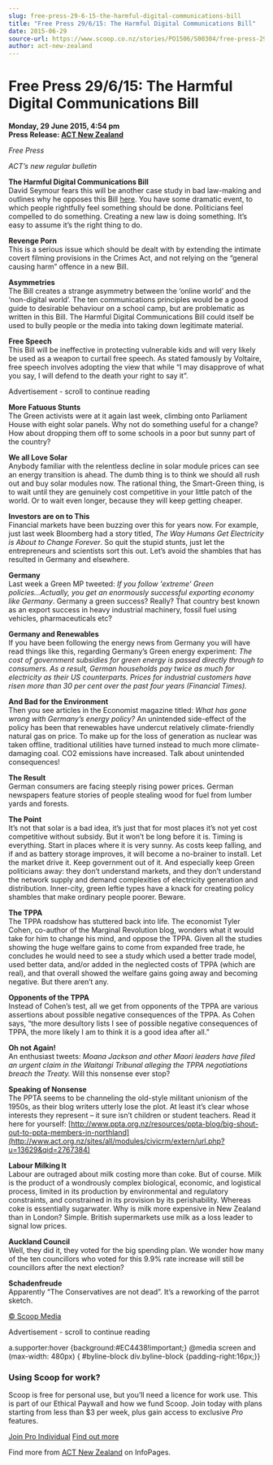 ```yaml
---
slug: free-press-29-6-15-the-harmful-digital-communications-bill
title: "Free Press 29/6/15: The Harmful Digital Communications Bill"
date: 2015-06-29
source-url: https://www.scoop.co.nz/stories/PO1506/S00304/free-press-29615-the-harmful-digital-communications-bill.htm
author: act-new-zealand
---
```

Free Press 29/6/15: The Harmful Digital Communications Bill
===========================================================

**Monday, 29 June 2015, 4:54 pm**  
**Press Release: [ACT New Zealand](https://info.scoop.co.nz/ACT_New_Zealand)**

_Free Press_

_ACT’s new regular bulletin_  

  

**The Harmful Digital Communications Bill**  
David Seymour fears this will be another case study in bad law-making and outlines why he opposes this Bill [here](http://www.act.org.nz/sites/all/modules/civicrm/extern/url.php?u=13628&qid=2767384). You have some dramatic event, to which people rightfully feel something should be done. Politicians feel compelled to do something. Creating a new law is doing something. It’s easy to assume it’s the right thing to do.

**Revenge Porn**  
This is a serious issue which should be dealt with by extending the intimate covert filming provisions in the Crimes Act, and not relying on the “general causing harm” offence in a new Bill.

**Asymmetries**  
The Bill creates a strange asymmetry between the ‘online world’ and the ‘non-digital world’. The ten communications principles would be a good guide to desirable behaviour on a school camp, but are problematic as written in this Bill. The Harmful Digital Communications Bill could itself be used to bully people or the media into taking down legitimate material.

**Free Speech**  
This Bill will be ineffective in protecting vulnerable kids and will very likely be used as a weapon to curtail free speech. As stated famously by Voltaire, free speech involves adopting the view that while “I may disapprove of what you say, I will defend to the death your right to say it”.

Advertisement - scroll to continue reading





**More Fatuous Stunts**  
The Green activists were at it again last week, climbing onto Parliament House with eight solar panels. Why not do something useful for a change? How about dropping them off to some schools in a poor but sunny part of the country?

**We all Love Solar**  
Anybody familiar with the relentless decline in solar module prices can see an energy transition is ahead. The dumb thing is to think we should all rush out and buy solar modules now. The rational thing, the Smart-Green thing, is to wait until they are genuinely cost competitive in your little patch of the world. Or to wait even longer, because they will keep getting cheaper.

**Investors are on to This**  
Financial markets have been buzzing over this for years now. For example, just last week Bloomberg had a story titled, _The Way Humans Get Electricity is About to Change Forever_. So quit the stupid stunts, just let the entrepreneurs and scientists sort this out. Let’s avoid the shambles that has resulted in Germany and elsewhere.

**Germany**  
Last week a Green MP tweeted: _If you follow 'extreme' Green policies...Actually, you get an enormously successful exporting economy like Germany_. Germany a green success? Really? That country best known as an export success in heavy industrial machinery, fossil fuel using vehicles, pharmaceuticals etc?

**Germany and Renewables**  
If you have been following the energy news from Germany you will have read things like this, regarding Germany’s Green energy experiment: _The cost of government subsidies for green energy is passed directly through to consumers. As a result, German households pay twice as much for electricity as their US counterparts. Prices for industrial customers have risen more than 30 per cent over the past four years (Financial Times)._

**And Bad for the Environment**  
Then you see articles in the Economist magazine titled: _What has gone wrong with Germany’s energy policy?_ An unintended side-effect of the policy has been that renewables have undercut relatively climate-friendly natural gas on price. To make up for the loss of generation as nuclear was taken offline, traditional utilities have turned instead to much more climate-damaging coal. CO2 emissions have increased. Talk about unintended consequences!

**The Result**  
German consumers are facing steeply rising power prices. German newspapers feature stories of people stealing wood for fuel from lumber yards and forests.

**The Point**  
It’s not that solar is a bad idea, it’s just that for most places it’s not yet cost competitive without subsidy. But it won’t be long before it is. Timing is everything. Start in places where it is very sunny. As costs keep falling, and if and as battery storage improves, it will become a no-brainer to install. Let the market drive it. Keep government out of it. And especially keep Green politicians away: they don’t understand markets, and they don’t understand the network supply and demand complexities of electricity generation and distribution. Inner-city, green leftie types have a knack for creating policy shambles that make ordinary people poorer. Beware.

**The TPPA**  
The TPPA roadshow has stuttered back into life. The economist Tyler Cohen, co-author of the Marginal Revolution blog, wonders what it would take for him to change his mind, and oppose the TPPA. Given all the studies showing the huge welfare gains to come from expanded free trade, he concludes he would need to see a study which used a better trade model, used better data, and/or added in the neglected costs of TPPA (which are real), and that overall showed the welfare gains going away and becoming negative. But there aren’t any.

**Opponents of the TPPA**  
Instead of Cohen’s test, all we get from opponents of the TPPA are various assertions about possible negative consequences of the TPPA. As Cohen says, “the more desultory lists I see of possible negative consequences of TPPA, the more likely I am to think it is a good idea after all.”

**Oh not Again!**  
An enthusiast tweets: _Moana Jackson and other Maori leaders have filed an urgent claim in the Waitangi Tribunal alleging the TPPA negotiations breach the Treaty._ Will this nonsense ever stop?

**Speaking of Nonsense**  
The PPTA seems to be channeling the old-style militant unionism of the 1950s, as their blog writers utterly lose the plot. At least it’s clear whose interests they represent – it sure isn’t children or student teachers. Read it here for yourself: [http://www.ppta.org.nz/resources/ppta-blog/big-shout-out-to-ppta-members-in-northland](http://www.act.org.nz/sites/all/modules/civicrm/extern/url.php?u=13629&qid=2767384)

**Labour Milking It**  
Labour are outraged about milk costing more than coke. But of course. Milk is the product of a wondrously complex biological, economic, and logistical process, limited in its production by environmental and regulatory constraints, and constrained in its provision by its perishability. Whereas coke is essentially sugarwater. Why is milk more expensive in New Zealand than in London? Simple. British supermarkets use milk as a loss leader to signal low prices.

**Auckland Council**  
Well, they did it, they voted for the big spending plan. We wonder how many of the ten councillors who voted for this 9.9% rate increase will still be councillors after the next election?

**Schadenfreude**  
Apparently “The Conservatives are not dead”. It’s a reworking of the parrot sketch.

[© Scoop Media](http://www.scoop.co.nz/about/terms.html)  

Advertisement - scroll to continue reading



a.supporter:hover {background:#EC4438!important;} @media screen and (max-width: 480px) { #byline-block div.byline-block {padding-right:16px;}}

### Using Scoop for work?

Scoop is free for personal use, but you’ll need a licence for work use. This is part of our Ethical Paywall and how we fund Scoop. Join today with plans starting from less than $3 per week, plus gain access to exclusive _Pro_ features.  
  
[Join Pro Individual](https://pro.scoop.co.nz/Individual/?from=ProIn24) [Find out more](https://pro.scoop.co.nz/using-scoop-for-work/?from=ProIn24)

Find more from [ACT New Zealand](https://info.scoop.co.nz/ACT_New_Zealand) on InfoPages.